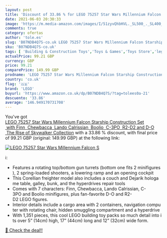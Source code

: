 ```yaml
---
layout: post
title: 'Discount of 33.86 % for LEGO 75257 Star Wars Millennium Falcon S'
date: 2021-06-03 20:30:33
image: 'https://m.media-amazon.com/images/I/51zyvQhbHVL._SL500_._SL400_.jpg'
comments: true
category: ofertas
author: 'tole.es'
slug: 'B07NDB4Q7S-co.uk LEGO 75257 Star Wars Millennium Falcon Starship...'
sku: 'B07NDB4Q7S-co.uk'
tags: [ 'Building & Construction Toys','Toys & Games','Toys Store','lego', ]
actualPrice: 99.21 GBP
currency: GBP
price: 99.21
comparePrice: 149.99 GBP
prodname: 'LEGO 75257 Star Wars Millennium Falcon Starship Construction Set  with Finn  Chewbacca  Lando Calrissian  Boolio  C-3PO  R2-D2 and D-O  The Rise of Skywalker Collection'
country: 'co.uk'
flag: '🇬🇧'
brand: 'LEGO'
buyurl: 'https://www.amazon.co.uk/dp/B07NDB4Q7S/?tag=tolees0a-21'
descuento: '33.86'
average: '146.949170731708'
---
```


You've got [LEGO 75257 Star Wars Millennium Falcon Starship Construction Set  with Finn  Chewbacca  Lando Calrissian  Boolio  C-3PO  R2-D2 and D-O  The Rise of Skywalker Collection](https://www.amazon.co.uk/dp/B07NDB4Q7S/?tag=tolees0a-21) with a  33.86 % discount, with final price of 99.21 GBP (original: 149.99 GBP) at the following link:

[![LEGO 75257 Star Wars Millennium Falcon S](https://m.media-amazon.com/images/I/51zyvQhbHVL._SL500_._SL400_.jpg)](https://www.amazon.co.uk/dp/B07NDB4Q7S/?tag=tolees0a-21)

ℹ️:

- Features a rotating top/bottom gun turrets (bottom one fits 2 minifigures), 2 spring-loaded shooters, a lowering ramp and an opening cockpit
- This Corellian freighter model also includes a couch and Dejarik hologame table, galley, bunk, and the hyperdrives repair tools
- Comes with 7 characters: Finn, Chewbacca, Lando Calrissian, C-3PO and Boolio minifigures, plus fan-favorite D-O and R2-D2 LEGO figures.
- Interior details include a cargo area with 2 containers, navigation computer with rotating chair, hidden smuggling compartment and a hyperdrive
- With 1,351 pieces, this cool LEGO building toy packs so much detail into its over 5” (14cm) high, 17” (44cm) long and 12” (32cm) wide form.

[🛒 Check the deal!!](https://www.amazon.co.uk/dp/B07NDB4Q7S/?tag=tolees0a-21)
